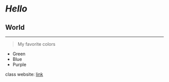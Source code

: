 # *Hello* 
## **W**orld
--------------------
>My favorite colors
- Green
- Blue
- Purple

class website: [link](https://ucsd-cse15l-s23.github.io/week/week1/)
